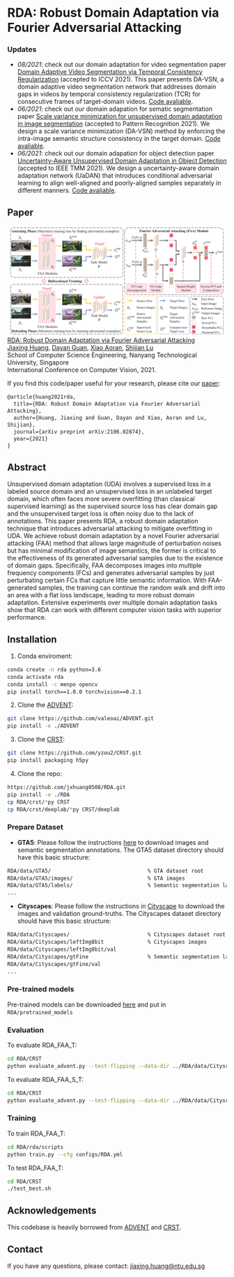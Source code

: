 # RDA: Robust Domain Adaptation via Fourier Adversarial Attacking

### Updates

- *08/2021*: check out our domain adaptation for video segmentation paper [Domain Adaptive Video Segmentation via Temporal Consistency Regularization](https://arxiv.org/abs/2107.11004) (accepted to ICCV 2021). This paper presents DA-VSN, a domain adaptive video segmentation network that addresses domain gaps in videos by temporal consistency regularization (TCR) for consecutive frames of target-domain videos. [Code avaliable](https://github.com/Dayan-Guan/DA-VSN).
- *06/2021*: check out our domain adapation for sematic segmentation paper [Scale variance minimization for unsupervised domain adaptation in image segmentation](https://www.researchgate.net/publication/347421562_Scale_variance_minimization_for_unsupervised_domain_adaptation_in_image_segmentation)  (accepted to Pattern Recognition 2021). We design a scale variance minimization (DA-VSN) method by enforcing the intra-image semantic structure consistency in the target domain. [Code avaliable](https://github.com/Dayan-Guan/DA-VSN).
- *06/2021*: check out our domain adapation for object detection paper [Uncertainty-Aware Unsupervised Domain Adaptation in Object Detection](https://arxiv.org/abs/2103.00236) (accepted to IEEE TMM 2021). We design a uncertainty-aware domain adaptation network (UaDAN) that introduces conditional adversarial learning to align well-aligned and poorly-aligned samples separately in different manners. [Code avaliable](https://github.com/Dayan-Guan/UaDAN).


## Paper
![](./teaser.png)
[RDA: Robust Domain Adaptation via Fourier Adversarial Attacking](https://arxiv.org/abs/2106.02874)  
 [Jiaxing Huang](https://scholar.google.com/citations?user=czirNcwAAAAJ&hl=en&oi=ao), [Dayan Guan](https://scholar.google.com/citations?user=9jp9QAsAAAAJ&hl=en), [Xiao Aoran](https://scholar.google.com/citations?user=yGKsEpAAAAAJ&hl=en), [Shijian Lu](https://scholar.google.com/citations?user=uYmK-A0AAAAJ&hl=en)  
 School of Computer Science Engineering, Nanyang Technological University, Singapore  
 International Conference on Computer Vision, 2021.
 
If you find this code/paper useful for your research, please cite our [paper](https://arxiv.org/abs/2106.02874):

```
@article{huang2021rda,
  title={RDA: Robust Domain Adaptation via Fourier Adversarial Attacking},
  author={Huang, Jiaxing and Guan, Dayan and Xiao, Aoran and Lu, Shijian},
  journal={arXiv preprint arXiv:2106.02874},
  year={2021}
}
```

## Abstract

Unsupervised domain adaptation (UDA) involves a supervised loss in a labeled source domain and an unsupervised loss in an unlabeled target domain, which often faces more severe overfitting (than classical supervised learning) as the supervised source loss has clear domain gap and the unsupervised target loss is often noisy due to the lack of annotations. This paper presents RDA, a robust domain adaptation technique that introduces adversarial attacking to mitigate overfitting in UDA. We achieve robust domain adaptation by a novel Fourier adversarial attacking (FAA) method that allows large magnitude of perturbation noises but has minimal modification of image semantics, the former is critical to the effectiveness of its generated adversarial samples due to the existence of domain gaps. Specifically, FAA decomposes images into multiple frequency components (FCs) and generates adversarial samples by just perturbating certain FCs that capture little semantic information. With FAA-generated samples, the training can continue the random walk and drift into an area with a flat loss landscape, leading to more robust domain adaptation. Extensive experiments over multiple domain adaptation tasks show that RDA can work with different computer vision tasks with superior performance.

## Installation
1. Conda enviroment:
```bash
conda create -n rda python=3.6
conda activate rda
conda install -c menpo opencv
pip install torch==1.0.0 torchvision==0.2.1
```

2. Clone the [ADVENT](https://github.com/valeoai/ADVENT):
```bash
git clone https://github.com/valeoai/ADVENT.git
pip install -e ./ADVENT
```

3. Clone the [CRST](https://github.com/yzou2/CRST):
```bash
git clone https://github.com/yzou2/CRST.git
pip install packaging h5py
```

4. Clone the repo:
```bash
https://github.com/jxhuang0508/RDA.git
pip install -e ./RDA
cp RDA/crst/*py CRST
cp RDA/crst/deeplab/*py CRST/deeplab
```

### Prepare Dataset
* **GTA5**: Please follow the instructions [here](https://download.visinf.tu-darmstadt.de/data/from_games/) to download images and semantic segmentation annotations. The GTA5 dataset directory should have this basic structure:
```bash
RDA/data/GTA5/                               % GTA dataset root
RDA/data/GTA5/images/                        % GTA images
RDA/data/GTA5/labels/                        % Semantic segmentation labels
...
```

* **Cityscapes**: Please follow the instructions in [Cityscape](https://www.cityscapes-dataset.com/) to download the images and validation ground-truths. The Cityscapes dataset directory should have this basic structure:
```bash
RDA/data/Cityscapes/                         % Cityscapes dataset root
RDA/data/Cityscapes/leftImg8bit              % Cityscapes images
RDA/data/Cityscapes/leftImg8bit/val
RDA/data/Cityscapes/gtFine                   % Semantic segmentation labels
RDA/data/Cityscapes/gtFine/val
...
```

### Pre-trained models
Pre-trained models can be downloaded [here](https://github.com/jxhuang0508/RDA/releases/tag/Latest) and put in ```RDA/pretrained_models```

### Evaluation

To evaluate RDA_FAA_T:
```bash
cd RDA/CRST
python evaluate_advent.py --test-flipping --data-dir ../RDA/data/Cityscapes --restore-from ../RDA/pretrained_models/model_FAA_T.pth --save ../RDA/experiments/GTA2Cityscapes_RDA
```

To evaluate RDA_FAA_S_T:
```bash
cd RDA/CRST
python evaluate_advent.py --test-flipping --data-dir ../RDA/data/Cityscapes --restore-from ../RDA/pretrained_models/model_FAA_S_T.pth.pth --save ../RDA/experiments/GTA2Cityscapes_RDA
```

### Training
To train RDA_FAA_T:
```bash
cd RDA/rda/scripts
python train.py --cfg configs/RDA.yml
```

To test RDA_FAA_T:
```bash
cd RDA/CRST
./test_best.sh
```

## Acknowledgements
This codebase is heavily borrowed from [ADVENT](https://github.com/valeoai/ADVENT) and [CRST](https://github.com/yzou2/CRST).

## Contact
If you have any questions, please contact: jiaxing.huang@ntu.edu.sg
